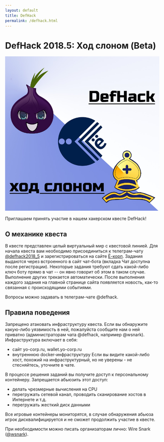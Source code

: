 ```yaml
---
layout: default
title: DefHack
permalink: /defhack.html
---
```


# DefHack 2018.5: Ход слоном (Beta)

![Logo](images/defhack.jpg)

Приглашаем принять участие в нашем хакерском квесте DefHack!

## О механике квеста

В квесте представлен целый виртуальный мир с квестовой линией. Для начала квеста вам необходимо присоединиться к телеграм-чату [@defhack2018_5](https://t.me/defhack2018_5) и зарегистрироваться на сайте [Ё-корп](https://yo-corp.ru). Задания выдаются через встроенного в сайт чат-бота (вкладка Чат доступна после регистрации). Некоторые задания требуют сдать какой-либо ключ боту прямо в чат -- он явно говорит об этом в таком случае. Выполнение других трекается автоматически. После выполнения каждого задания на главной странице сайта появляется новость, как-то связанная с происходящими событиями.

Вопросы можно задавать в телеграм-чате @defhack.

## Правила поведения

Запрещено атаковать инфраструктуру квеста. Если вы обнаружите какую-либо уязвимость в ней, пожалуйста сообщите нам о ней приватно (администраторам чата @defhack, например @wsnark).
Инфраструктура включает в себя:
- сайт yo-corp.ru, wallet.yo-corp.ru
- внутреннюю docker-инфраструктуру
Если вы видите какой-либо хост, похожий на инфраструктурный, но не уверены - не стесняйтесь, уточните в чате.

В процессе решения заданий вы получите доступ к персональному контейнеру. Запрещается абьюзить этот доступ:
- делать чрезмерные вычисления на CPU
- перегружать сетевой канал, проводить сканирование хостов в Интернете и т.д.
- перегружать жесткий диск данными

Все игровые контейнеры мониторятся, в случае обнаружения абьюза игрок дисквалифицируется и не сможет продолжить участие в квесте.

При необходимости можно писать организаторам лично: Wire Snark ([@wsnark](https://t.me/wsnark)).

